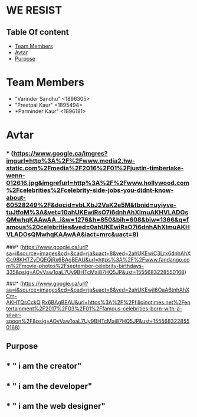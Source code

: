 # WE RESIST
## Table Of content

* [Team Members](#team-members)
* [Avtar](#Avtar)
* [Purpose](#Purpose)

# <a name="team-members"></a>Team Members
* "Varinder Sandhu" <1896305>
* "Preetpal Kaur"   <1895494>
* *Parminder Kaur"  <1896181>

# Avtar
### * (https://www.google.ca/imgres?imgurl=http%3A%2F%2Fwww.media2.hw-static.com%2Fmedia%2F2016%2F01%2Fjustin-timberlake-wenn-012616.jpg&imgrefurl=http%3A%2F%2Fwww.hollywood.com%2Fcelebrities%2Fcelebrity-side-jobs-you-didnt-know-about-60528249%2F&docid=vbLXbJ2VaK2e5M&tbnid=uyiyve-tuJtfoM%3A&vet=10ahUKEwiRsO7i6dnhAhXlmuAKHVLADOsQMwhqKAAwAA..i&w=1276&h=850&bih=608&biw=1366&q=famous%20celebrities&ved=0ahUKEwiRsO7i6dnhAhXlmuAKHVLADOsQMwhqKAAwAA&iact=mrc&uact=8)

###* (https://www.google.ca/url?sa=i&source=images&cd=&cad=rja&uact=8&ved=2ahUKEwiC3Lrx6dnhAhXGc98KHTZyDQEQjRx6BAgBEAU&url=https%3A%2F%2Fwww.fandango.com%2Fmovie-photos%2Fseptember-celebrity-birthdays-335&psig=AOvVaw1oaL7Uy9BHTcMai87HQ5JP&ust=1555683228550168)

###* (https://www.google.ca/url?sa=i&source=images&cd=&cad=rja&uact=8&ved=2ahUKEwjI6OaA6tnhAhXCm-AKHTQsCckQjRx6BAgBEAU&url=https%3A%2F%2Ffilipinotimes.net%2Fentertainment%2F2017%2F03%2F01%2Ffamous-celebrities-born-with-a-silver-spoon%2F&psig=AOvVaw1oaL7Uy9BHTcMai87HQ5JP&ust=1555683228550168)
## Purpose
## * " i am the creator"
## * " i am the developer"
## * " i am the  web designer"
